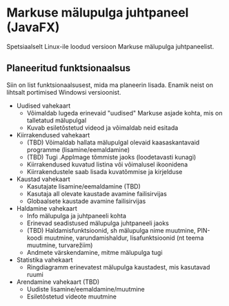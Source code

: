 # Markuse mälupulga juhtpaneel (JavaFX)
Spetsiaalselt Linux-ile loodud versioon Markuse mälupulga juhtpaneelist.

## Planeeritud funktsionaalsus
Siin on list funktsionaalsusest, mida ma planeerin lisada. Enamik neist on lihtsalt portimised Windowsi versioonist.

- Uudised vahekaart
    - Võimaldab lugeda erinevaid "uudised" Markuse asjade kohta, mis on talletatud mälupulgal
    - Kuvab esiletõstetud videod ja võimaldab neid esitada
- Kiirrakendused vahekaart
    - (TBD) Võimaldab hallata mälupulgal olevaid kaasaskantavaid programme (lisamine/eemaldamine)
    - (TBD) Tugi .AppImage tõmmiste jaoks (loodetavasti kunagi)
    - Kiirrakendused kuvatud listina või võimalusel ikoonidena
    - Kiirrakendustele saab lisada kuvatõmmise ja kirjelduse
- Kaustad vahekaart
    - Kasutajate lisamine/eemaldamine (TBD)
    - Kasutaja all olevate kaustade avamine failisirvijas
    - Globaalsete kaustade avamine failisirvijas
- Haldamine vahekaart
    - Info mälupulga ja juhtpaneeli kohta
    - Erinevad seadistused mälupulga juhtpaneeli jaoks
    - (TBD) Haldamisfunktsioonid, sh mälupulga nime muutmine, PIN-koodi muutmine, varundamishaldur, lisafunktsioonid (nt teema muutmine, turvarežiim)
    - Andmete värskendamine, mitme mälupulga tugi
- Statistika vahekaart
    - Ringdiagramm erinevatest mälupulga kaustadest, mis kasutavad ruumi
- Arendamine vahekaart (TBD)
    - Uudiste lisamine/eemaldamine/muutmine
    - Esiletõstetud videote muutmine
